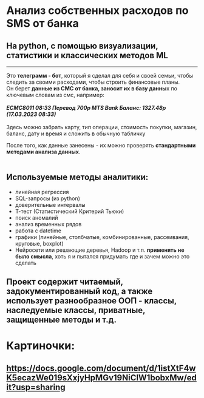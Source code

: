 # Анализ собственных расходов по SMS от банка #
## На python, с помощью визуализации, статистики и классических методов ML ##
------------------------------------------------------------------------

Это **телеграмм - бот**, который я сделал для себя и своей семьи, чтобы следить за своими расходами, чтобы строить финансовые планы. <br/> 
Он берет **данные из СМС от банка, заносит их в базу данны**х по ключевым словам из смс, например: <br/><br/>
***ЕСМС8011 08:33 Перевод 700р MTS Bank Баланс: 1327.48р (17.03.2023 08:33)*** <br/> <br/>
Здесь можно забрать карту, тип операции, стоимость покупки, магазин, баланс,  дату и время и сложить в обычную табличку

После того, как данные занесены - их можно проверять **стандартными методами анализа данных**.<br/><br/>
## Используемые методы аналитики: ##  
- линейная регрессия 
- SQL-запросы (из python)
- доверительные интервалы
- Т-тест (Статистический Критерий Тьюки)
- поиск аномалий
- анализ временных рядов
- работа с datetime
- графики (линейные, столбчатые, комбинированные, рассеивания, круговые, boxplot)
- Нейросети или решающие деревья, Hadoop и т.п. **применять не было смысла**, хоть я и пытался придумать где и зачем можно это сделать

## Проект содержит читаемый, задокументированный код, а также использует разнообразное ООП - классы, наследуемые классы, приватные, защищенные методы и т.д. ##

# Картиночки: #
## https://docs.google.com/document/d/1istXtF4wK5ecazWe019sXxjyHpMGv19NiCIW1bobxMw/edit?usp=sharing ##



